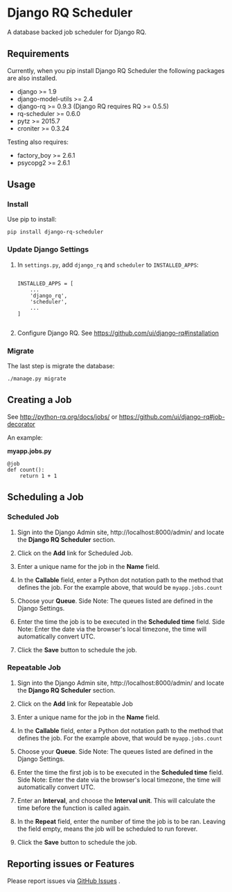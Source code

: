# Django RQ Scheduler

A database backed job scheduler for Django RQ.

## Requirements

Currently, when you pip install Django RQ Scheduler the following packages are also installed.

* django >= 1.9
* django-model-utils >= 2.4
* django-rq >= 0.9.3 (Django RQ requires RQ >= 0.5.5)
* rq-scheduler >= 0.6.0
* pytz >= 2015.7
* croniter >= 0.3.24

Testing also requires:

* factory_boy >= 2.6.1
* psycopg2 >= 2.6.1


## Usage

### Install

Use pip to install:

```
pip install django-rq-scheduler
```


### Update Django Settings

1. In `settings.py`, add `django_rq` and `scheduler` to  `INSTALLED_APPS`:

	```

	INSTALLED_APPS = [
    	...
    	'django_rq',
    	'scheduler',
    	...
	]


	```

2. Configure Django RQ. See https://github.com/ui/django-rq#installation


### Migrate

The last step is migrate the database:

```
./manage.py migrate
```

## Creating a Job

See http://python-rq.org/docs/jobs/ or https://github.com/ui/django-rq#job-decorator

An example:

**myapp.jobs.py**

```
@job
def count():
    return 1 + 1
```

## Scheduling a Job

### Scheduled Job

1. Sign into the Django Admin site, http://localhost:8000/admin/ and locate the **Django RQ Scheduler** section.

2. Click on the **Add** link for Scheduled Job.

3. Enter a unique name for the job in the **Name** field.

4. In the **Callable** field, enter a Python dot notation path to the method that defines the job. For the example above, that would be `myapp.jobs.count`

5. Choose your **Queue**. Side Note: The queues listed are defined in the Django Settings.

6. Enter the time the job is to be executed in the **Scheduled time** field. Side Note: Enter the date via the browser's local timezone, the time will automatically convert UTC.

7. Click the **Save** button to schedule the job.

### Repeatable Job

1. Sign into the Django Admin site, http://localhost:8000/admin/ and locate the **Django RQ Scheduler** section.

2. Click on the **Add** link for Repeatable Job

3. Enter a unique name for the job in the **Name** field.

4. In the **Callable** field, enter a Python dot notation path to the method that defines the job. For the example above, that would be `myapp.jobs.count`

5. Choose your **Queue**. Side Note: The queues listed are defined in the Django Settings.

6. Enter the time the first job is to be executed in the **Scheduled time** field. Side Note: Enter the date via the browser's local timezone, the time will automatically convert UTC.

7. Enter an **Interval**, and choose the **Interval unit**. This will calculate the time before the function is called again.

8. In the **Repeat** field, enter the number of time the job is to be ran. Leaving the field empty, means the job will be scheduled to run forever.

9. Click the **Save** button to schedule the job.


## Reporting issues or Features

Please report issues via [GitHub Issues](https://github.com/istrategylabs/django-rq-scheduler/issues) .

